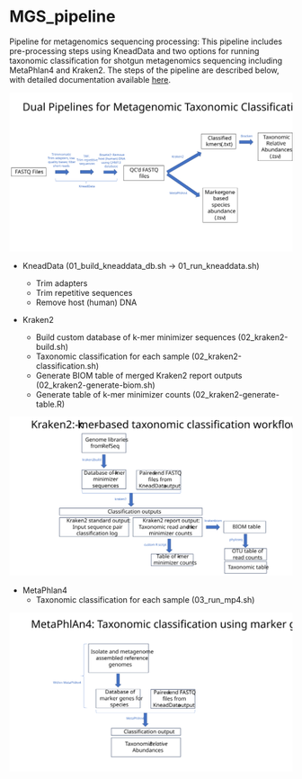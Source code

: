 # MGS_pipeline

Pipeline for metagenomics sequencing processing: This pipeline includes pre-processing steps using KneadData and two options for running taxonomic classification for shotgun metagenomics sequencing including MetaPhlan4 and Kraken2. The steps of the pipeline are described below, with detailed documentation available [here](Metagenomic_pipeline_description.pdf).

![Pipeline Overview](https://github.com/Integrative-Longevity-Omics/MGS_pipeline/blob/main/workflow/pipeline_overview.SVG)

- KneadData (01_build_kneaddata_db.sh -> 01_run_kneaddata.sh)
  - Trim adapters
  - Trim repetitive sequences
  - Remove host (human) DNA
 
- Kraken2
  - Build custom database of k-mer minimizer sequences (02_kraken2-build.sh)
  - Taxonomic classification for each sample (02_kraken2-classification.sh)
  - Generate BIOM table of merged Kraken2 report outputs (02_kraken2-generate-biom.sh)
  - Generate table of k-mer minimizer counts (02_kraken2-generate-table.R)
  
![Kraken2 Workflow](https://github.com/Integrative-Longevity-Omics/MGS_pipeline/blob/main/workflow/Kraken2_workflow.SVG)


- MetaPhlan4 
  - Taxonomic classification for each sample (03_run_mp4.sh)


![MetaPhlan4 Workflow](https://github.com/Integrative-Longevity-Omics/MGS_pipeline/blob/main/workflow/MetaPhlan4_workflow.SVG)



